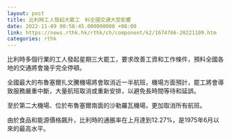 ```yaml
---
layout: post
title: 比利時工人發起大罷工　料全國交通大受影響
date: 2022-11-09 00:58:45.000000000 +08:00
link: https://news.rthk.hk/rthk/ch/component/k2/1674766-20221109.htm
categories: rthk
---
```


比利時多個行業的工人發起星期三大罷工，要求改善工資和工作條件，預料全國各地的交通將會幾乎完全停頓。

全國最大的布魯塞爾扎文騰機場將會取消近一半航班，機場方面預計，罷工將會導致服務嚴重中斷，大量航班取消或重新安排，以避免長時間等待和延誤。

至於第二大機場、位於布魯塞爾南面的沙勒羅瓦機場，更加取消所有航班。

由於食品和能源價格飆升，比利時的通脹率在上月達到12.27%，是1975年6月以來的最高水平。
